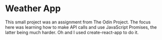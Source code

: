 # Weather App 
This small project was an assignment from The Odin Project. The focus here was learning how to make API calls and use JavaScript Promises, the latter being much harder. Oh and I used create-react-app to do it.